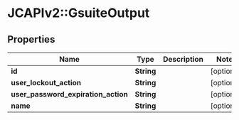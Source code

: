 # JCAPIv2::GsuiteOutput

## Properties
Name | Type | Description | Notes
------------ | ------------- | ------------- | -------------
**id** | **String** |  | [optional] 
**user_lockout_action** | **String** |  | [optional] 
**user_password_expiration_action** | **String** |  | [optional] 
**name** | **String** |  | [optional] 


